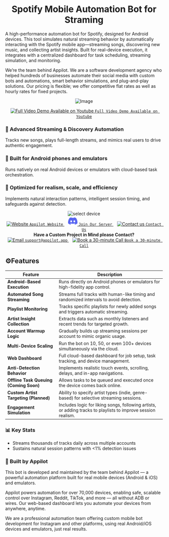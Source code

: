 <h1 align="center">Spotify Mobile Automation Bot for Straming</h1>

A high-performance automation bot for Spotify, designed for Android devices. This tool simulates natural streaming behavior by automatically interacting with the Spotify mobile app—streaming songs, discovering new music, and collecting artist insights. Built for real-device execution, it integrates with a centralized dashboard for task scheduling, streaming simulation, and monitoring.

We’re the team behind Appilot. We are a software development agency who helped hundreds of businesses automate their social media with custom bots and automations, smart behavior simulations, and plug-and-play solutions. Our pricing is flexible; we offer competitive flat rates as well as hourly rates for fixed projects.

<p align="center">
  <img
    src="https://github.com/user-attachments/assets/06497c86-3435-478d-aa83-76ca5dabd857"
    alt="Image"
    width="450px"
  />
</p>

<div align="center">
  <a href="https://youtu.be/1MmOP4VhpAE?si=LPncqxtrAXyTjVTL">
  <img
    alt="Full Video Demo Available on Youtube"
    width="25px"
    src="https://github.com/user-attachments/assets/c685ef52-2bdd-464c-bd60-cc6e34e8e867"
  />
  <code>Full Video Demo Available on Youtube</code>
</a>
</div>

### 🔁 Advanced Streaming & Discovery Automation
Tracks new songs, plays full-length streams, and mimics real users to drive authentic engagement.

### 📱 Built for Android phones and emulators
Runs natively on real Android devices or emulators with cloud-based task orchestration.

### 🧠 Optimized for realism, scale, and efficiency
Implements natural interaction patterns, intelligent session timing, and safeguards against detection.


<div align="center">
  <img
    src="https://github.com/user-attachments/assets/d200549d-7613-446f-a43b-19a4117ca360"
    alt="select device"
    width="600px"
  />
</div>


<div align="center">
  <a href="https://appilot.app/">
    <img
      alt="Website"
      width="25px"
      src="https://github.com/user-attachments/assets/8e5f3af3-b098-4c1d-980d-df9aebc680d0"
    />
    <code>Appilot Website</code>
  </a>
  &nbsp;&nbsp;
  <a href="https://discord.gg/3CZ5muJdF2">
    <img
      alt="Join Our Server"
      width="30px"
      src="https://github.com/Zeeshanahmad4/RealEstateMate-WhatsApp-Group-Management-Bot/blob/main/discord-icon-svgrepo-com.svg"
    />
    <code>Join Our Server</code>
  </a>
  &nbsp;&nbsp;
  <a href="https://t.me/devpilot1">
    <img
      alt="Contact us"
      width="30px"
      src="https://edent.github.io/SuperTinyIcons/images/svg/telegram.svg"
    />
    <code>Contact Us</code>
  </a>
</div>

<div align="center">
<strong> Have a Custom Project in Mind please Contact?</strong>

<div align="center">
  <a href="mailto:support@appilot.app">
  <img
    alt="Email"
    width="30px"
    src="https://github.com/user-attachments/assets/91c8d428-32b7-4be0-91fa-2e42c902b5b8"
  />
  <code>support@appilot.app</code>
</a>
  &nbsp;&nbsp;
  <a href="https://cal.com/app-pilot-m8i8oo/30min">
  <img
    alt="Book a 30-minute Call"
    width="30px"
    src="https://github.com/user-attachments/assets/cd3e5c7b-3e4e-4bb3-b242-bcc20ee78f13"
  />
  <code>Book a 30-minute Call</code>
</a>
<span>

<div align="left">

## ⚙️Features

| Feature                                | Description                                                                                                   |
| -------------------------------------- | ------------------------------------------------------------------------------------------------------------- |
| **Android-Based Execution**            | Runs directly on Android phones or emulators for high-fidelity app control.                                   |
| **Automated Song Streaming**           | Streams full tracks with human-like timing and randomized intervals to avoid detection.                       |
| **Playlist Monitoring**                | Tracks specific playlists for newly added songs and triggers automatic streaming.                             |
| **Artist Insight Collection**          | Extracts data such as monthly listeners and recent trends for targeted growth.                                |
| **Account Warmup Logic**               | Gradually builds up streaming sessions per account to mimic organic usage.                                    |
| **Multi-Device Scaling**               | Run the bot on 10, 50, or even 100+ devices simultaneously via the cloud.                                     |
| **Web Dashboard**                      | Full cloud-based dashboard for job setup, task tracking, and device management.                               |
| **Anti-Detection Behavior**            | Implements realistic touch events, scrolling, delays, and in-app navigations.                                 |
| **Offline Task Queuing (Coming Soon)** | Allows tasks to be queued and executed once the device comes back online.                                     |
| **Custom Artist Targeting (Planned)**  | Ability to specify artist types (indie, genre-based) for selective streaming sessions.                        |
| **Engagement Simulation**              | Includes logic for liking songs, following artists, or adding tracks to playlists to improve session realism. |


### 📊 Key Stats
- Streams thousands of tracks daily across multiple accounts
- Sustains natural session patterns with <1% detection issues


### 🧠 Built by Appilot
This bot is developed and maintained by the team behind Appilot — a powerful automation platform built for real mobile devices (Android & iOS) and emulators.

Appilot powers automation for over 70,000 devices, enabling safe, scalable control over Instagram, Reddit, TikTok, and more — all without ADB or wires. Our web-based dashboard lets you automate your devices from anywhere, anytime.

We are a professional automation team offering custom mobile bot development for Instagram and other platforms, using real Android/iOS devices and emulators, just real results.



